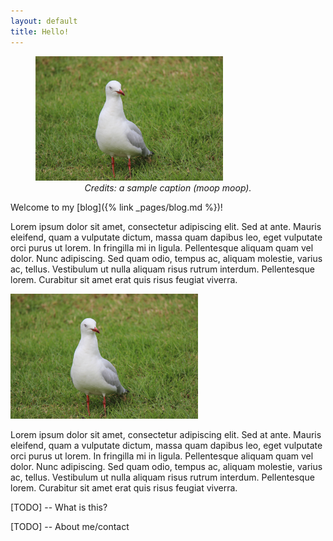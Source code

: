 ```yaml
---
layout: default
title: Hello!
---
```


<!-- 
Example of quick implementation of CSS styles for one-time use
<style>
  .TextWrapRight {
  display: block;
  margin: 10px;
  clear: both;
  float: right;
}
</style>
-->

<figure class="TextWrapRight">
<img src="/assets/images/Duck.JPG" alt="Profile picture" width="300" />
<figcaption align="center"><i>Credits: a sample caption (moop moop).</i></figcaption>
</figure>

Welcome to my [blog]({% link _pages/blog.md %})!

Lorem ipsum dolor sit amet, consectetur adipiscing elit. Sed at ante. Mauris eleifend, quam a vulputate dictum, massa quam dapibus leo, eget vulputate orci purus ut lorem. In fringilla mi in ligula. Pellentesque aliquam quam vel dolor. Nunc adipiscing. Sed quam odio, tempus ac, aliquam molestie, varius ac, tellus. Vestibulum ut nulla aliquam risus rutrum interdum. Pellentesque lorem. Curabitur sit amet erat quis risus feugiat viverra.

<img src="/assets/images/Duck.JPG" width="300" class="TextWrapRight" />

Lorem ipsum dolor sit amet, consectetur adipiscing elit. Sed at ante. Mauris eleifend, quam a vulputate dictum, massa quam dapibus leo, eget vulputate orci purus ut lorem. In fringilla mi in ligula. Pellentesque aliquam quam vel dolor. Nunc adipiscing. Sed quam odio, tempus ac, aliquam molestie, varius ac, tellus. Vestibulum ut nulla aliquam risus rutrum interdum. Pellentesque lorem. Curabitur sit amet erat quis risus feugiat viverra.

[TODO] -- What is this? 

[TODO] -- About me/contact